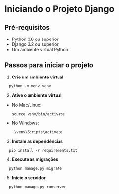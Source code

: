 # Iniciando o Projeto Django

## Pré-requisitos

- Python 3.8 ou superior
- Django 3.2 ou superior
- Um ambiente virtual Python

## Passos para iniciar o projeto

1. **Crie um ambiente virtual**

  ```
    python -m venv venv
  ```

2. **Ative o ambiente virtual**

- No Mac/Linux:
  ```
  source venv/bin/activate
  ```

- No Windows:
  ```
  .\venv\Scripts\activate
  ```

3. **Instale as dependências**

  ```
    pip install -r requirements.txt
  ```

4. **Execute as migrações**
  ```
    python manage.py migrate
  ```

5. **Inicie o servidor**
  ```
    python manage.py runserver
  ```
